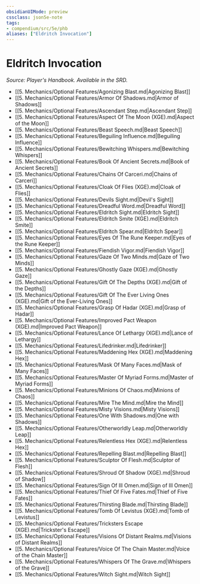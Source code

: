 ```yaml
---
obsidianUIMode: preview
cssclass: json5e-note
tags:
- compendium/src/5e/phb
aliases: ["Eldritch Invocation"]
---
```

# Eldritch Invocation
*Source: Player's Handbook. Available in the SRD.* 

- [[5. Mechanics/Optional Features/Agonizing Blast.md|Agonizing Blast]]
- [[5. Mechanics/Optional Features/Armor Of Shadows.md|Armor of Shadows]]
- [[5. Mechanics/Optional Features/Ascendant Step.md|Ascendant Step]]
- [[5. Mechanics/Optional Features/Aspect Of The Moon (XGE).md|Aspect of the Moon]]
- [[5. Mechanics/Optional Features/Beast Speech.md|Beast Speech]]
- [[5. Mechanics/Optional Features/Beguiling Influence.md|Beguiling Influence]]
- [[5. Mechanics/Optional Features/Bewitching Whispers.md|Bewitching Whispers]]
- [[5. Mechanics/Optional Features/Book Of Ancient Secrets.md|Book of Ancient Secrets]]
- [[5. Mechanics/Optional Features/Chains Of Carceri.md|Chains of Carceri]]
- [[5. Mechanics/Optional Features/Cloak Of Flies (XGE).md|Cloak of Flies]]
- [[5. Mechanics/Optional Features/Devils Sight.md|Devil's Sight]]
- [[5. Mechanics/Optional Features/Dreadful Word.md|Dreadful Word]]
- [[5. Mechanics/Optional Features/Eldritch Sight.md|Eldritch Sight]]
- [[5. Mechanics/Optional Features/Eldritch Smite (XGE).md|Eldritch Smite]]
- [[5. Mechanics/Optional Features/Eldritch Spear.md|Eldritch Spear]]
- [[5. Mechanics/Optional Features/Eyes Of The Rune Keeper.md|Eyes of the Rune Keeper]]
- [[5. Mechanics/Optional Features/Fiendish Vigor.md|Fiendish Vigor]]
- [[5. Mechanics/Optional Features/Gaze Of Two Minds.md|Gaze of Two Minds]]
- [[5. Mechanics/Optional Features/Ghostly Gaze (XGE).md|Ghostly Gaze]]
- [[5. Mechanics/Optional Features/Gift Of The Depths (XGE).md|Gift of the Depths]]
- [[5. Mechanics/Optional Features/Gift Of The Ever Living Ones (XGE).md|Gift of the Ever-Living Ones]]
- [[5. Mechanics/Optional Features/Grasp Of Hadar (XGE).md|Grasp of Hadar]]
- [[5. Mechanics/Optional Features/Improved Pact Weapon (XGE).md|Improved Pact Weapon]]
- [[5. Mechanics/Optional Features/Lance Of Lethargy (XGE).md|Lance of Lethargy]]
- [[5. Mechanics/Optional Features/Lifedrinker.md|Lifedrinker]]
- [[5. Mechanics/Optional Features/Maddening Hex (XGE).md|Maddening Hex]]
- [[5. Mechanics/Optional Features/Mask Of Many Faces.md|Mask of Many Faces]]
- [[5. Mechanics/Optional Features/Master Of Myriad Forms.md|Master of Myriad Forms]]
- [[5. Mechanics/Optional Features/Minions Of Chaos.md|Minions of Chaos]]
- [[5. Mechanics/Optional Features/Mire The Mind.md|Mire the Mind]]
- [[5. Mechanics/Optional Features/Misty Visions.md|Misty Visions]]
- [[5. Mechanics/Optional Features/One With Shadows.md|One with Shadows]]
- [[5. Mechanics/Optional Features/Otherworldly Leap.md|Otherworldly Leap]]
- [[5. Mechanics/Optional Features/Relentless Hex (XGE).md|Relentless Hex]]
- [[5. Mechanics/Optional Features/Repelling Blast.md|Repelling Blast]]
- [[5. Mechanics/Optional Features/Sculptor Of Flesh.md|Sculptor of Flesh]]
- [[5. Mechanics/Optional Features/Shroud Of Shadow (XGE).md|Shroud of Shadow]]
- [[5. Mechanics/Optional Features/Sign Of Ill Omen.md|Sign of Ill Omen]]
- [[5. Mechanics/Optional Features/Thief Of Five Fates.md|Thief of Five Fates]]
- [[5. Mechanics/Optional Features/Thirsting Blade.md|Thirsting Blade]]
- [[5. Mechanics/Optional Features/Tomb Of Levistus (XGE).md|Tomb of Levistus]]
- [[5. Mechanics/Optional Features/Tricksters Escape (XGE).md|Trickster's Escape]]
- [[5. Mechanics/Optional Features/Visions Of Distant Realms.md|Visions of Distant Realms]]
- [[5. Mechanics/Optional Features/Voice Of The Chain Master.md|Voice of the Chain Master]]
- [[5. Mechanics/Optional Features/Whispers Of The Grave.md|Whispers of the Grave]]
- [[5. Mechanics/Optional Features/Witch Sight.md|Witch Sight]]